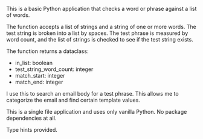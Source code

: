 This is a basic Python application that checks a word or phrase against a list of words. 

The function accepts a list of strings and a string of one or more words. The test string is broken into a list by spaces. The test phrase is measured by word count, and the list of strings is checked to see if the test string exists.

The function returns a dataclass:

* in_list: boolean
* test_string_word_count: integer
* match_start: integer
* match_end: integer

I use this to search an email body for a test phrase. This allows me to categorize the email and find certain template values.

This is a single file application and uses only vanilla Python. No package dependencies at all.

Type hints provided.